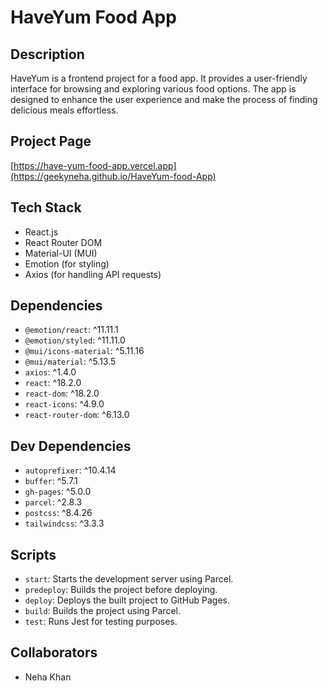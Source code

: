 # HaveYum Food App

## Description
HaveYum is a frontend project for a food app. It provides a user-friendly interface for browsing and exploring various food options. The app is designed to enhance the user experience and make the process of finding delicious meals effortless.

## Project Page
[https://have-yum-food-app.vercel.app](https://geekyneha.github.io/HaveYum-food-App)

## Tech Stack

- React.js
- React Router DOM
- Material-UI (MUI)
- Emotion (for styling)
- Axios (for handling API requests)

## Dependencies

- `@emotion/react`: ^11.11.1
- `@emotion/styled`: ^11.11.0
- `@mui/icons-material`: ^5.11.16
- `@mui/material`: ^5.13.5
- `axios`: ^1.4.0
- `react`: ^18.2.0
- `react-dom`: ^18.2.0
- `react-icons`: ^4.9.0
- `react-router-dom`: ^6.13.0

## Dev Dependencies

- `autoprefixer`: ^10.4.14
- `buffer`: ^5.7.1
- `gh-pages`: ^5.0.0
- `parcel`: ^2.8.3
- `postcss`: ^8.4.26
- `tailwindcss`: ^3.3.3

## Scripts

- `start`: Starts the development server using Parcel.
- `predeploy`: Builds the project before deploying.
- `deploy`: Deploys the built project to GitHub Pages.
- `build`: Builds the project using Parcel.
- `test`: Runs Jest for testing purposes.

## Collaborators
- Neha Khan 
